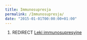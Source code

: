 ```yaml
---
title: Immunosupresja
permalink: /Immunosupresja/
date: "2015-01-01T00:00:00+01:00"
---
```


1.  REDIRECT [Leki immunosupresyjne](/atopedia/Leki_immunosupresyjne "wikilink")
